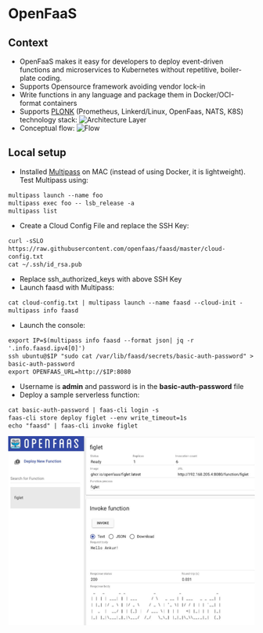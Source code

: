 # OpenFaaS

## Context
- OpenFaaS makes it easy for developers to deploy event-driven functions and microservices to Kubernetes without repetitive, boiler-plate coding. 
- Supports Opensource framework avoiding vendor lock-in
- Write functions in any language and package them in Docker/OCI-format containers
- Supports [PLONK](https://www.openfaas.com/blog/plonk-stack/) (Prometheus, Linkerd/Linux, OpenFaas, NATS, K8S) technology stack:
![Architecture Layer](https://github.com/openfaas/faas/raw/master/docs/of-layer-overview.png)
- Conceptual flow:
![Flow](https://github.com/openfaas/faas/blob/master/docs/of-workflow.png?raw=true)
## Local setup

- Installed [Multipass](https://multipass.run/) on MAC (instead of using Docker, it is lightweight). Test Multipass using:
```
multipass launch --name foo
multipass exec foo -- lsb_release -a
multipass list
```
- Create a Cloud Config File and replace the SSH Key:
```
curl -sSLO https://raw.githubusercontent.com/openfaas/faasd/master/cloud-config.txt
cat ~/.ssh/id_rsa.pub
```
- Replace ssh_authorized_keys with above SSH Key
- Launch faasd with Multipass:
```
cat cloud-config.txt | multipass launch --name faasd --cloud-init -
multipass info faasd
```
- Launch the console:
```
export IP=$(multipass info faasd --format json| jq -r '.info.faasd.ipv4[0]')
ssh ubuntu@$IP "sudo cat /var/lib/faasd/secrets/basic-auth-password" > basic-auth-password
export OPENFAAS_URL=http://$IP:8080
```
- Username is **admin** and password is in the **basic-auth-password** file
- Deploy a sample serverless function:
```
cat basic-auth-password | faas-cli login -s
faas-cli store deploy figlet --env write_timeout=1s
echo "faasd" | faas-cli invoke figlet
```
![OpenFaas Console](openfaas-console.jpeg)